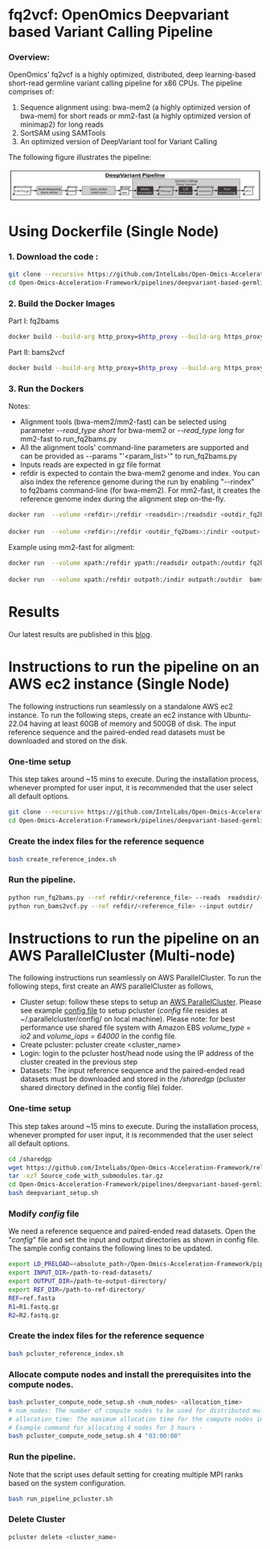 # fq2vcf: OpenOmics Deepvariant based Variant Calling Pipeline  
### Overview:  
OpenOmics' fq2vcf is a highly optimized, distributed, deep learning-based short-read germline variant calling pipeline for x86 CPUs. 
The pipeline comprises of:   
1. Sequence alignment using: bwa-mem2 (a highly optimized version of bwa-mem) for short reads or mm2-fast  (a highly optimized version of minimap2) for long reads 
2. SortSAM using SAMTools  
3. An optimized version of DeepVariant tool for Variant Calling
   
The following figure illustrates the pipeline:

<p align="center">
<img src="https://github.com/IntelLabs/Open-Omics-Acceleration-Framework/blob/main/images/deepvariant-fq2vcf.jpg"/a></br>
</p> 

# Using Dockerfile  (Single Node)  
### 1. Download the code :  

```bash
git clone --recursive https://github.com/IntelLabs/Open-Omics-Acceleration-Framework.git
cd Open-Omics-Acceleration-Framework/pipelines/deepvariant-based-germline-variant-calling-fq2vcf/
```
### 2. Build the Docker Images
Part I: fq2bams
```bash
docker build --build-arg http_proxy=$http_proxy --build-arg https_proxy=$https_proxy -t fq2bams -f Dockerfile_fq2bams .  
```
Part II: bams2vcf
```bash
docker build --build-arg http_proxy=$http_proxy --build-arg https_proxy=$https_proxy -t bams2vcf -f Dockerfile_bams2vcf  .   
```

### 3. Run the Dockers  
Notes:
- Alignment tools (bwa-mem2/mm2-fast) can be selected using parameter _--read_type short_ for bwa-mem2 or _--read_type long_ for mm2-fast to run_fq2bams.py  
- All the alignment tools' command-line parameters are supported and can be provided as --params "'<param_list>'"  to run_fq2bams.py
- Inputs reads are expected in gz file format
- refdir is expected to contain the bwa-mem2 genome and index. You can also index the reference genome during the run by enabling "--rindex" to fq2bams command-line (for bwa-mem2). For mm2-fast, it creates the reference genome index during the alignment step on-the-fly.  

```bash
docker run  --volume <refdir>:/refdir <readsdir>:/readsdir <outdir_fq2bams>:/outdir fq2bams:latest python run_fq2bams.py --ref /refdir/<reference_file> --reads  /readsdir/<read1>  /readsdir/<read2>  --output /outdir/<outBAMfile>   

docker run  --volume <refdir>:/refdir <outdir_fq2bams>:/indir <output>:/outdir  bams2vcf:latest python run_bams2vcf.py --ref /refdir/<reference_file> --input /indir/  --output /outdir/<outVCFfile>   
```

Example using mm2-fast for aligment:  
```bash
docker run  --volume xpath:/refdir ypath:/readsdir outpath:/outdir fq2bams:latest python run_fq2bams.py --read_type long --ref /refdir/GCA_000001405.15_GRCh38_no_alt_analysis_set.fna --reads  /readsdir/HG002_35x_PacBio_14kb-15kb.fastq.gz  --output /outdir/   

docker run  --volume xpath:/refdir outpath:/indir outpath:/outdir  bams2vcf:latest python run_bams2vcf.py --ref /refdir/GCA_000001405.15_GRCh38_no_alt_analysis_set.fna --input /indir/  --output /outdir/hg002_pacbio_vcfile      
```



# Results

Our latest results are published in this [blog](https://community.intel.com/t5/Blogs/Tech-Innovation/Artificial-Intelligence-AI/Intel-Xeon-is-all-you-need-for-AI-inference-Performance/post/1506083).


# Instructions to run the pipeline on an AWS ec2 instance (Single Node)
The following instructions run seamlessly on a standalone AWS ec2 instance. To run the following steps, create an ec2 instance with Ubuntu-22.04 having at least 60GB of memory and 500GB of disk. The input reference sequence and the paired-ended read datasets must be downloaded and stored on the disk.

### One-time setup
This step takes around ~15 mins to execute. During the installation process, whenever prompted for user input, it is recommended that the user select all default options.
```bash
git clone --recursive https://github.com/IntelLabs/Open-Omics-Acceleration-Framework.git
cd Open-Omics-Acceleration-Framework/pipelines/deepvariant-based-germline-variant-calling-fq2vcf/
```

### Create the index files for the reference sequence
```bash
bash create_reference_index.sh
```

### Run the pipeline.
```bash
python run_fq2bams.py --ref refdir/<reference_file> --reads  readsdir/<read1>  readsdir/<read2>  --output outdir/<outBAMfile>     
python run_bams2vcf.py --ref refdir/<reference_file> --input outdir/  --output outdir/<outVCFfile>     

```


# Instructions to run the pipeline on an AWS ParallelCluster (Multi-node)   

The following instructions run seamlessly on AWS ParallelCluster. To run the following steps, first create an AWS parallelCluster as follows,
- Cluster setup: follow these steps to setup an [AWS ParallelCluster](https://docs.aws.amazon.com/parallelcluster/v2/ug/what-is-aws-parallelcluster.html).  Please see example [config file](scripts/aws/pcluster_example_config) to setup pcluster (_config_ file resides at ~/.parallelcluster/config/ on local machine). Please note: for best performance use shared file system with Amazon EBS _volume\_type = io2_ and _volume\_iops = 64000_ in the config file.
- Create pcluster: pcluster create <cluster_name>
- Login: login to the pcluster host/head node using the IP address of the cluster created in the previous step  
- Datasets: The input reference sequence and the paired-ended read datasets must be downloaded and stored in the _/sharedgp_ (pcluster shared directory defined in the config file) folder.


### One-time setup
This step takes around ~15 mins to execute. During the installation process, whenever prompted for user input, it is recommended that the user select all default options.
```bash
cd /sharedgp
wget https://github.com/IntelLabs/Open-Omics-Acceleration-Framework/releases/download/3.0/Source_code_with_submodules.tar.gz
tar -xzf Source_code_with_submodules.tar.gz
cd Open-Omics-Acceleration-Framework/pipelines/deepvariant-based-germline-variant-calling-fq2vcf/scripts/aws
bash deepvariant_setup.sh
```
### Modify _config_ file
We need a reference sequence and paired-ended read datasets. Open the "_config_" file and set the input and output directories as shown in config file.
The sample config contains the following lines to be updated.
```bash
export LD_PRELOAD=<absolute_path>/Open-Omics-Acceleration-Framework/pipelines/deepvariant-based-germline-variant-calling-fq2vcf/libmimalloc.so.2.0:$LD_PRELOAD
export INPUT_DIR=/path-to-read-datasets/
export OUTPUT_DIR=/path-to-output-directory/
export REF_DIR=/path-to-ref-directory/
REF=ref.fasta
R1=R1.fastq.gz
R2=R2.fastq.gz
```

### Create the index files for the reference sequence
```bash
bash pcluster_reference_index.sh
```

### Allocate compute nodes and install the prerequisites into the compute nodes.
```bash
bash pcluster_compute_node_setup.sh <num_nodes> <allocation_time>
# num_nodes: The number of compute nodes to be used for distributed multi-node execution.
# allocation_time: The maximum allocation time for the compute nodes in "hh:mm:ss" format. The default value is 2 hours, i.e., 02:00:00.
# Example command for allocating 4 nodes for 3 hours -
bash pcluster_compute_node_setup.sh 4 "03:00:00"
```

### Run the pipeline.
Note that the script uses default setting for creating multiple MPI ranks based on the system configuration.
```bash
bash run_pipeline_pcluster.sh
```

### Delete Cluster
```bash
pcluster delete <cluster_name>
```
